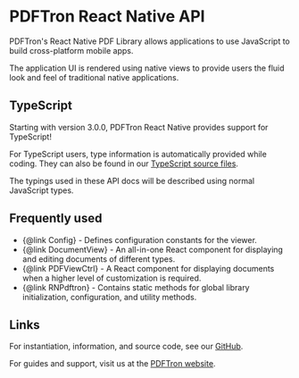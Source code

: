# PDFTron React Native API

PDFTron's React Native PDF Library allows applications to use JavaScript to build cross-platform mobile apps. 

The application UI is rendered using native views to provide users the fluid look and feel of traditional native applications.

## TypeScript

Starting with version 3.0.0, PDFTron React Native provides support for TypeScript! 

For TypeScript users, type information is automatically provided while coding. They can also be found in our [TypeScript source files](https://github.com/PDFTron/pdftron-react-native/tree/master/src).

The typings used in these API docs will be described using normal JavaScript types. 

## Frequently used

- {@link Config} - Defines configuration constants for the viewer.
- {@link DocumentView} - An all-in-one React component for displaying and editing documents of different types.
- {@link PDFViewCtrl} - A React component for displaying documents when a higher level of customization is required.
- {@link RNPdftron} - Contains static methods for global library initialization, configuration, and utility methods.

## Links

For instantiation, information, and source code, see our [GitHub](https://github.com/PDFTron/pdftron-react-native). 

For guides and support, visit us at the [PDFTron website](https://www.pdftron.com/documentation/guides/react-native/).